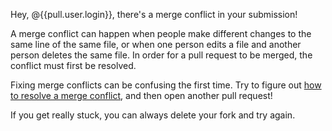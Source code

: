 Hey, @{{pull.user.login}}, there's a merge conflict in your submission!

A merge conflict can happen when people make different changes to the same line of the same file, or when one person edits a file and another person deletes the same file. In order for a pull request to be merged, the conflict must first be resolved.

Fixing merge conflicts can be confusing the first time. Try to figure out [how to resolve a merge conflict](https://help.github.com/articles/resolving-a-merge-conflict-using-the-command-line/), and then open another pull request!

If you get really stuck, you can always delete your fork and try again.

